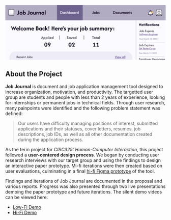 ![A screenshot of Job Journal's home screen, a dashboard with a nav bar, nofitication panel, and statistics](./Preview.PNG)

## About the Project
**Job Journal** is document and job application management tool designed to increase organization, motivation, and productivity. 
The targetted user group are students and people with less than 2 years of experience, looking for internships or permanent jobs in technical 
fields. Through user research, many painpoints were identified and the following problem statement was defined:

> Our users have difficulty managing positions of interest, submitted applications and their statuses,
> cover letters, resumes, job descriptions, job IDs, as well as all other documentation created during the application process.

As the term project for *CISC325: Human-Computer Interaction*, this project followed a **user-centered design process**. 
We began by conducting user research interviews with our target group and using the findings to design 
an interactive paper prototype. Mi-fi iterations were then created based on user evaluations, culminating in a 
final [hi-fi Figma prototype](https://www.figma.com/proto/ezbJvZY9OlSEWEEaJc0kzS/Job-Journal--G45-?node-id=196-617&p=f&t=7PXrSxY57us4Wadw-1&scaling=contain&content-scaling=fixed&page-id=0%3A1&starting-point-node-id=196%3A617&show-proto-sidebar=1) of the tool.

Findings and iterations of Job Journal are documented in the proposal and various reports. Progress was also presented
through two live presentations demoing the paper prototype and future iterations. The silent
demo videos can be viewed here:
- [Low-Fi Demo](https://youtu.be/M90o1wo-cXU)
- [Hi-Fi Demo](https://www.youtube.com/watch?v=tZiwKonP8Yo)
